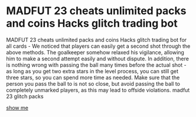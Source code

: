# MADFUT 23 cheats unlimited packs and coins Hacks glitch trading bot

MADFUT 23 cheats unlimited packs and coins Hacks glitch trading bot for all cards - We noticed that players can easily get a second shot through the above methods. The goalkeeper somehow relaxed his vigilance, allowing him to make a second attempt easily and without dispute. In addition, there is nothing wrong with passing the ball many times before the actual shot - as long as you get two extra stars in the level process, you can still get three stars, so you can spend more time as needed. Make sure that the person you pass the ball to is not so close, but avoid passing the ball to completely unmarked players, as this may lead to offside violations. madfut 23 glitch packs

[show me](https://fundanemt.org/mad-fut/)
